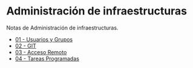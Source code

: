 # Administración de infraestructuras

Notas de Administración de infraestructuras.

- [01 - Usuarios y Grupos](./secciones/01_usuarios_y_grupos.md)
- [02 - GIT](./secciones/02_git.md)
- [03 - Acceso Remoto](./secciones/03_acceso_remoto.md)
- [04 - Tareas Programadas](./secciones/04_tareas_programadas.md)